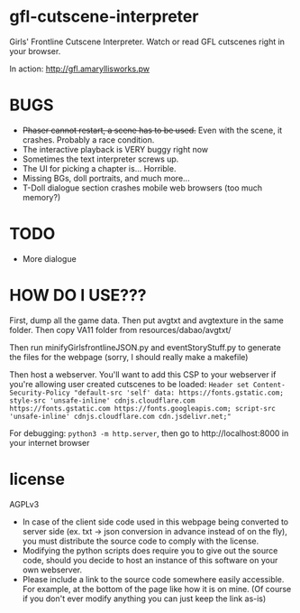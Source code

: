 # gfl-cutscene-interpreter
Girls' Frontline Cutscene Interpreter. Watch or read GFL cutscenes right in your browser.

In action: http://gfl.amaryllisworks.pw

# BUGS
- ~~Phaser cannot restart, a scene has to be used.~~ Even with the scene, it crashes. Probably a race condition.
- The interactive playback is VERY buggy right now
- Sometimes the text interpreter screws up.
- The UI for picking a chapter is... Horrible.
- Missing BGs, doll portraits, and much more...
- T-Doll dialogue section crashes mobile web browsers (too much memory?)

# TODO
- More dialogue

# HOW DO I USE???
First, dump all the game data.
Then put avgtxt and avgtexture in the same folder.
Then copy VA11 folder from resources/dabao/avgtxt/

Then run minifyGirlsfrontlineJSON.py and eventStoryStuff.py to generate the files for the webpage (sorry, I should really make a makefile)

Then host a webserver. You'll want to add this CSP to your webserver if you're allowing user created cutscenes to be loaded: `Header set Content-Security-Policy "default-src 'self' data: https://fonts.gstatic.com; style-src 'unsafe-inline' cdnjs.cloudflare.com https://fonts.gstatic.com https://fonts.googleapis.com; script-src 'unsafe-inline' cdnjs.cloudflare.com cdn.jsdelivr.net;"`

For debugging: `python3 -m http.server`, then go to http://localhost:8000 in your internet browser

# license
AGPLv3
- In case of the client side code used in this webpage being converted to server side (ex. txt -> json conversion in advance instead of on the fly), you must distribute the source code to comply with the license.
- Modifying the python scripts does require you to give out the source code, should you decide to host an instance of this software on your own webserver.
- Please include a link to the source code somewhere easily accessible. For example, at the bottom of the page like how it is on mine. (Of course if you don't ever modify anything you can just keep the link as-is)
